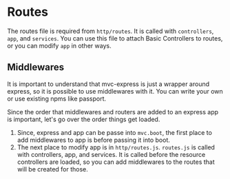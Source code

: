 # Routes

The routes file is required from `http/routes`. It is called with `controllers`, `app`, and `services`. You can use
this file to attach Basic Controllers to routes, or you can modify `app` in other ways.

## Middlewares

It is important to understand that mvc-express is just a wrapper around express, so it is possible to use middlewares with
it. You can write your own or use existing npms like passport.

Since the order that middlewares and routers are added to an express app is important, let's go over the order things get loaded.

1. Since, express and app can be passe into `mvc.boot`, the first place to add middlewares to app is before passing it into boot.
1. The next place to modify app is in `http/routes.js`. `routes.js` is called with controllers, app, and services. It is called
before the resource controllers are loaded, so you can add middlewares to the routes that will be created for those.
